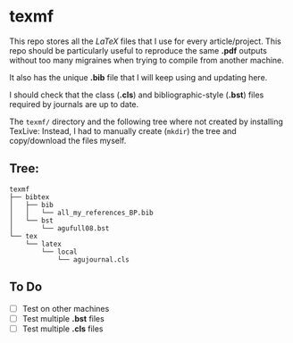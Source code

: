 # texmf

This repo stores all the *LaTeX* files that I use for every article/project.
This repo should be particularly useful to reproduce the same **.pdf** outputs without too many migraines when trying to compile from another machine.

It also has the unique **.bib** file that I will keep using and updating here.

I should check that the class (**.cls**) and bibliographic-style (**.bst**) files required by journals are up to date.

The `texmf/` directory and the following tree where not created by installing TexLive: Instead, I had to manually create (`mkdir`) the tree and copy/download the files myself.

## Tree:
```
texmf
├── bibtex
│   ├── bib
│   │   └── all_my_references_BP.bib
│   └── bst
│       └── agufull08.bst
└── tex
    └── latex
        └── local
            └── agujournal.cls
```

## To Do

- [ ] Test on other machines
- [ ] Test multiple **.bst** files
- [ ] Test multiple **.cls** files
